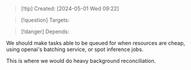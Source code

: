 
>[!tip] Created: [2024-05-01 Wed 09:22]

>[!question] Targets: 

>[!danger] Depends: 

We should make tasks able to be queued for when resources are cheap, using openai's batching service, or spot inference jobs.

This is where we would do heavy background reconciliation.
